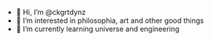 - 👋 Hi, I’m @ckgrtdynz
- 👀 I’m interested in philosophia, art and other good things
- 🌱 I’m currently learning universe and engineering

<!---
ckgrtdynz/ckgrtdynz is a ✨ special ✨ repository because its `README.md` (this file) appears on your GitHub profile.
You can click the Preview link to take a look at your changes.
--->
